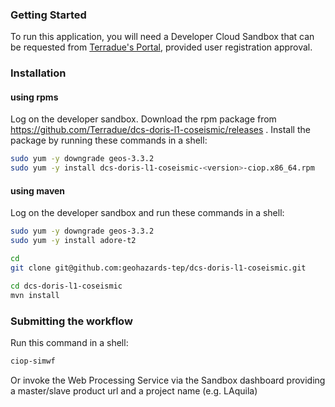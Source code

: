### Getting Started 

To run this application, you will need a Developer Cloud Sandbox that can be requested from [Terradue's Portal](http://www.terradue.com/partners), provided user registration approval. 

### Installation

#### using rpms
Log on the developer sandbox. Download the rpm package from https://github.com/Terradue/dcs-doris-l1-coseismic/releases . Install the package by running these commands in a shell:

```bash
sudo yum -y downgrade geos-3.3.2
sudo yum -y install dcs-doris-l1-coseismic-<version>-ciop.x86_64.rpm
```

#### using maven

Log on the developer sandbox and run these commands in a shell:

```bash
sudo yum -y downgrade geos-3.3.2
sudo yum -y install adore-t2

cd
git clone git@github.com:geohazards-tep/dcs-doris-l1-coseismic.git

cd dcs-doris-l1-coseismic
mvn install
```

### Submitting the workflow

Run this command in a shell:

```bash
ciop-simwf
```

Or invoke the Web Processing Service via the Sandbox dashboard providing a master/slave product url and a project name (e.g. LAquila)


